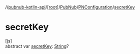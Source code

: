 //[pubnub-kotlin-api](../../../../index.md)/[[root]](../../index.md)/[PubNub](../index.md)/[PNConfiguration](index.md)/[secretKey](secret-key.md)

# secretKey

[js]\
abstract var [secretKey](secret-key.md): [String](https://kotlinlang.org/api/latest/jvm/stdlib/kotlin-stdlib/kotlin/-string/index.html)?
